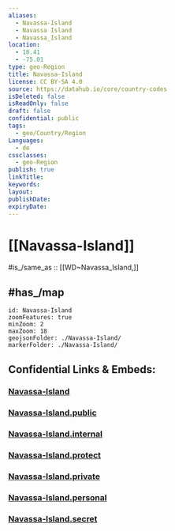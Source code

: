 ```yaml
---
aliases:
  - Navassa-Island
  - Navassa Island
  - Navassa_Island
location:
  - 18.41
  - -75.01
type: geo-Region
title: Navassa-Island
license: CC BY-SA 4.0
source: https://datahub.io/core/country-codes
isDeleted: false
isReadOnly: false
draft: false
confidential: public
tags:
  - geo/Country/Region
Languages:
  - de
cssclasses:
  - geo-Region
publish: true
linkTitle:
keywords:
layout:
publishDate:
expiryDate:
---
```


# [[Navassa-Island]] 

#is_/same_as :: [[WD~Navassa_Island,]]

## #has_/map 

```leaflet
id: Navassa-Island
zoomFeatures: true 
minZoom: 2 
maxZoom: 18
geojsonFolder: ./Navassa-Island/
markerFolder: ./Navassa-Island/
```


## Confidential Links & Embeds: 

### [Navassa-Island](/_Standards/Earth/Continent/America~North/USA/USA~Islands/Counties/Navassa-Island.md) 

### [Navassa-Island.public](/_public/Earth/Continent/America~North/USA/USA~Islands/Counties/Navassa-Island.public.md) 

### [Navassa-Island.internal](/_internal/Earth/Continent/America~North/USA/USA~Islands/Counties/Navassa-Island.internal.md) 

### [Navassa-Island.protect](/_protect/Earth/Continent/America~North/USA/USA~Islands/Counties/Navassa-Island.protect.md) 

### [Navassa-Island.private](/_private/Earth/Continent/America~North/USA/USA~Islands/Counties/Navassa-Island.private.md) 

### [Navassa-Island.personal](/_personal/Earth/Continent/America~North/USA/USA~Islands/Counties/Navassa-Island.personal.md) 

### [Navassa-Island.secret](/_secret/Earth/Continent/America~North/USA/USA~Islands/Counties/Navassa-Island.secret.md)


